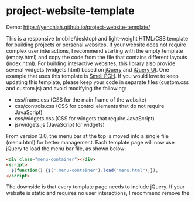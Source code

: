 # project-website-template

Demo: https://yenchiah.github.io/project-website-template/

This is a responsive (mobile/desktop) and light-weight HTML/CSS template for building projects or personal websites. If your website does not require complex user interactions, I recommend starting with the empty template (empty.html) and copy the code from the file that contains different layouts (index.html). For building interactive websites, this library also provide several widgets (widgets.html) based on [jQuery](https://jquery.com/) and [jQuery UI](https://jqueryui.com/). One example that uses this template is [Smell PGH](http://smellpgh.org). If you would love to keep updating this template, please keep your code in separate files (custom.css and custom.js) and avoid modifying the following:
- css/frame.css (CSS for the main frame of the website)
- css/controls.css (CSS for control elements that do not require JavaScript)
- css/widgets.css (CSS for widgets that require JavaScript)
- js/widgets.js (JavaScript for widgets)

From version 3.0, the menu bar at the top is moved into a single file (menu.html) for better management. Each template page will now use jQuery to load the menu bar file, as shown below:
```html
<div class="menu-container"></div>
<script>
  $(function() {$(".menu-container").load("menu.html");});
</script>
```
The downside is that every template page needs to include jQuery. If your website is static and requires no user interactions, I recommend remove the <script> block and copy the code from the menu file (menu.html) into the menu-container div.
```html
<div class="menu-container">
  [everything in the menu.html goes here]
</div>
```
In this way, you can remove the script line that loads jQuery in the header of the html.

This template is tested and worked on:
- Desktop/Mobile Chrome 70.0.3538.110
- Desktop/Mobile Firefox 64.0
- Desktop Safari 12.0.2
